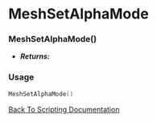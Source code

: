 # MeshSetAlphaMode

### MeshSetAlphaMode()
- ***Returns:*** 

### Usage

```Lua
MeshSetAlphaMode()
```


[Back To Scripting Documentation](../README.md)
